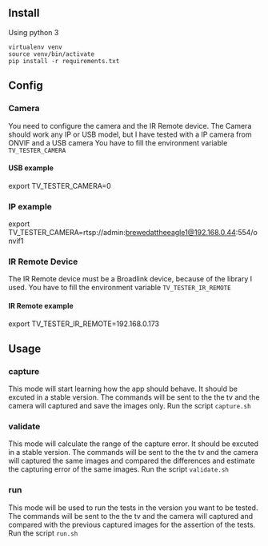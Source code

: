 ## Install
Using python 3
```
virtualenv venv     
source venv/bin/activate
pip install -r requirements.txt
```
## Config

### Camera
You need to configure the camera and the IR Remote device.
The Camera should work any IP or USB model, but I have tested with a IP camera from ONVIF and a USB camera
You have to fill the environment variable ```TV_TESTER_CAMERA```
#### USB example
export TV_TESTER_CAMERA=0

### IP example
export TV_TESTER_CAMERA=rtsp://admin:brewedattheeagle1@192.168.0.44:554/onvif1

### IR Remote Device
The IR Remote device must be a Broadlink device, because of the library I used.
You have to fill the environment variable ```TV_TESTER_IR_REMOTE```

#### IR Remote example
export TV_TESTER_IR_REMOTE=192.168.0.173


## Usage
### capture
This mode will start learning how the app should behave. It should be excuted in a stable version.
The commands will be sent to the the tv and the camera will captured and save the images only.
Run the script ```capture.sh```

### validate
This mode will calculate the range of the capture error. It should be excuted in a stable version.
The commands will be sent to the the tv and the camera will captured the same images and compared the differences and estimate the capturing error of the same images.
Run the script ```validate.sh```


### run
This mode will be used to run the tests in the version you want to be tested.
The commands will be sent to the the tv and the camera will captured and compared with the previous captured images for the assertion of the tests.
Run the script ```run.sh```
